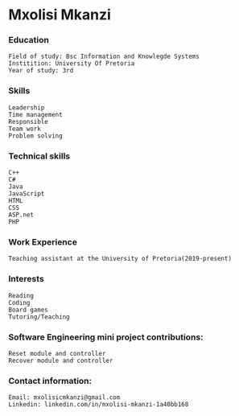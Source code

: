# Mxolisi Mkanzi

### Education
```
Field of study: Bsc Information and Knowlegde Systems
Institition: University Of Pretoria
Year of study: 3rd
```

### Skills
```
Leadership
Time management
Responsible
Team work
Problem solving
```

### Technical skills
```
C++
C#
Java
JavaScript
HTML
CSS
ASP.net
PHP
```

### Work Experience
```
Teaching assistant at the University of Pretoria(2019-present)
```

### Interests
```
Reading
Coding
Board games
Tutoring/Teaching
```

### Software Engineering mini project contributions:
```
Reset module and controller
Recover module and controller
```

### Contact information:
```
Email: mxolisicmkanzi@gmail.com
Linkedin: linkedin.com/in/mxolisi-mkanzi-1a40bb168
```